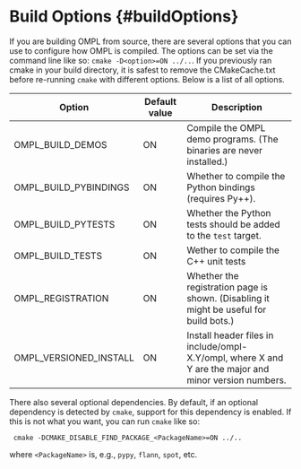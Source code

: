# Build Options {#buildOptions}

If you are building OMPL from source, there are several options that you can use to configure how OMPL is compiled. The options can be set via the command line like so: `cmake -D<option>=ON ../..`. If you previously ran cmake in your build directory, it is safest to remove the CMakeCache.txt before re-running `cmake` with different options. Below is a list of all options.

| Option                        | Default value | Description |
|-------------------------------|---------------|-----------------------------------------------------------------|
| OMPL_BUILD_DEMOS              | ON            | Compile the OMPL demo programs. (The binaries are never installed.) |
| OMPL_BUILD_PYBINDINGS         | ON            | Whether to compile the Python bindings (requires Py++). |
| OMPL_BUILD_PYTESTS            | ON            | Whether the Python tests should be added to the `test` target. |
| OMPL_BUILD_TESTS              | ON            | Wether to compile the C++ unit tests |
| OMPL_REGISTRATION             | ON            | Whether the registration page is shown. (Disabling it might be useful for build bots.) |
| OMPL_VERSIONED_INSTALL        | ON            | Install header files in include/ompl-X.Y/ompl, where X and Y are the major and minor version numbers. |

There also several optional dependencies. By default, if an optional dependency is detected by `cmake`, support for this dependency is enabled. If this is not what you want, you can run `cmake` like so:

     cmake -DCMAKE_DISABLE_FIND_PACKAGE_<PackageName>=ON ../..

where `<PackageName>` is, e.g., `pypy`, `flann`, `spot`, etc.
